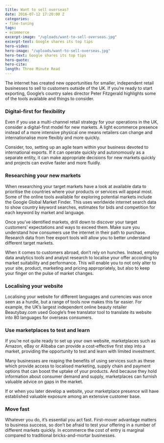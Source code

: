 ```yaml
---
title: Want to sell overseas?
date: 2016-07-12 17:20:00 Z
categories:
- fine-tuning
tags:
- ecommerce
excerpt-image: "/uploads/want-to-sell-overseas.jpg"
excerpt-text: Google shares its top tips
hero-video: 
hero-image: "/uploads/want-to-sell-overseas.jpg"
hero-text: Google shares its top tips
hero-quote: 
hero-cite: 
length: Three Minute Read
---
```


The internet has created new opportunities for smaller, independent retail businesses to sell to customers outside of the UK. If you’re ready to start exporting, Google’s country sales director Peter Fitzgerald highlights some of the tools available and things to consider. 

### Digital-first for flexibility 

Even if you use a multi-channel retail strategy for your operations in the UK, consider a digital-first model for new markets. A light ecommerce presence instead of a more intensive physical one means retailers can change and internationalise more flexibly and more quickly. 

Consider, too, setting up an agile team within your business devoted to international exports. If it can operate quickly and autonomously as a separate entity, it can make appropriate decisions for new markets quickly and projects can evolve faster and more fluidly. 

### Researching your new markets

When researching your target markets have a look at available data to prioritise the countries where your products or services will appeal most. Some of the online tools available for exploring potential markets include the Google Global Market Finder. This uses worldwide internet search data to show country keyword searches, estimates for bids and competition for each keyword by market and language. 

Once you’ve identified markets, drill down to discover your target customers’ expectations and ways to exceed them. Make sure you understand how consumers use the internet in their path to purchase. Research data from free export tools will allow you to better understand different target markets. 

When it comes to customers abroad, don’t rely on hunches. Instead, employ data analytics tools and analyst research to localise your offer according to market suitability and performance. This will enable you to not only alter to your site, product, marketing and pricing appropriately, but also to keep your finger on the pulse of market changes. 

### Localising your website

Localising your website for different languages and currencies was once seen as a hurdle, but a range of tools now makes this far easier. For example, the UK’s largest independent online beauty retailer Beautybay.com used Google’s free translator tool to translate its website into 80 languages for overseas consumers. 

### Use marketplaces to test and learn 

If you’re not quite ready to set up your own website, marketplaces such as Amazon, eBay or Alibaba can provide a cost-effective first step into a market, providing the opportunity to test and learn with limited investment.

Many businesses are reaping the benefits of using services such as these which provide access to localised marketing, supply chain and payment options that can boost the uptake of your products. And because they hold information about consumer demand and supply, marketplaces can furnish valuable advice on gaps in the market. 

If or when you later develop a website, your marketplace presence will have established valuable exposure among an extensive customer base. 

### Move fast

Whatever you do, it’s essential you act fast. First-mover advantage matters to business success, so don’t be afraid to test your offering in a number of different markets quickly. In ecommerce the cost of entry is marginal compared to traditional bricks-and-mortar businesses. 
